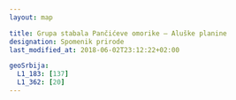 ```yaml
---
layout: map

title: Grupa stabala Pančićeve omorike – Aluške planine
designation: Spomenik prirode
last_modified_at: 2018-06-02T23:12:22+02:00

geoSrbija:
  L1_183: [137]
  L1_362: [20]
---
```

